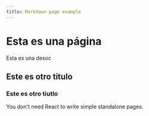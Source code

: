 ```yaml
---
title: Markdown page example
---
```


# Esta es una página

Esta es una desoc

## Este es otro titulo

### Este es otro tiutlo

You don't need React to write simple standalone pages.
